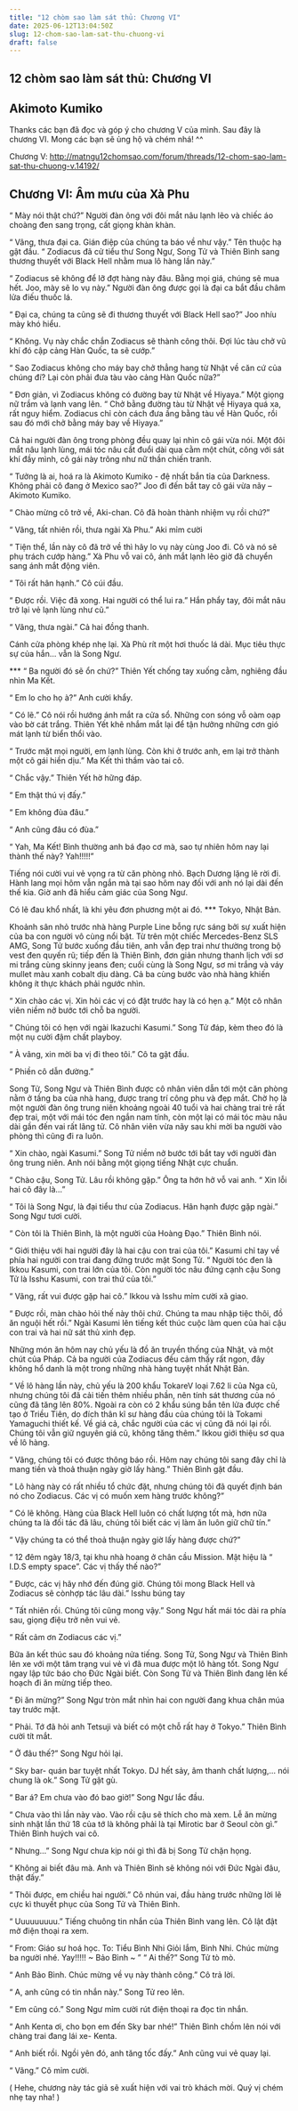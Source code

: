```yaml
---
title: "12 chòm sao làm sát thủ: Chương VI"
date: 2025-06-12T13:04:50Z
slug: 12-chom-sao-lam-sat-thu-chuong-vi
draft: false
---
```


## 12 chòm sao làm sát thủ: Chương VI

## Akimoto Kumiko

Thanks các bạn đã đọc và góp ý cho chương V của mình. Sau đây là chương VI. Mong các bạn sẽ ủng hộ và chém nhá! ^^
 
Chương V: http://matngu12chomsao.com/forum/threads/12-chom-sao-lam-sat-thu-chuong-v.14192/
 
Chương VI: Âm mưu của Xà Phu​ 
-------
 
“ Mày nói thật chứ?” Người đàn ông với đôi mắt nâu lạnh lẽo và chiếc áo choàng đen sang trọng, cất giọng khàn khàn.
 
“ Vâng, thưa đại ca. Gián điệp của chúng ta báo về như vậy.” Tên thuộc hạ gật đầu. “ Zodiacus đã cử tiểu thư Song Ngư, Song Tử và Thiên Bình sang thương thuyết với Black Hell nhằm mua lô hàng lần này.”
 
“ Zodiacus sẽ không để lỡ đợt hàng này đâu. Bằng mọi giá, chúng sẽ mua hết. Joo, mày sẽ lo vụ này.” Người đàn ông được gọi là đại ca bắt đầu châm lửa điếu thuốc lá.
 
“ Đại ca, chúng ta cũng sẽ đi thương thuyết với Black Hell sao?” Joo nhíu mày khó hiểu.
 
“ Không. Vụ này chắc chắn Zodiacus sẽ thành công thôi. Đợi lúc tàu chở vũ khí đó cập cảng Hàn Quốc, ta sẽ cướp.”
 
“ Sao Zodiacus không cho máy bay chở thẳng hang từ Nhật về căn cứ của chúng đí? Lại còn phải đưa tàu vào cảng Hàn Quốc nữa?”
 
“ Đơn giản, vì Zodiacus không có đường bay từ Nhật về Hiyaya.” Một giọng nữ trầm và lạnh vang lên. “ Chở bằng đường tàu từ Nhật về Hiyaya quá xa, rất nguy hiểm. Zodiacus chỉ còn cách đưa ầng bằng tàu về Hàn Quốc, rồi sau đó mới chở bằng máy bay về Hiyaya.”
 
Cả hai người đàn ông trong phòng đều quay lại nhìn cô gái vừa nói. Một đôi mắt nâu lạnh lùng, mái tóc nâu cắt đuổi dài qua cằm một chút, công với sát khí đầy mình, cô gái này trông như nữ thần chiến tranh.
 
“ Tưởng là ai, hoá ra là Akimoto Kumiko - đệ nhất bắn tỉa của Darkness. Không phải cô đang ở Mexico sao?” Joo đi đến bắt tay cô gái vừa nãy – Akimoto Kumiko.
 
“ Chào mừng cô trở về, Aki-chan. Cô đã hoàn thành nhiệm vụ rồi chứ?”
 
“ Vâng, tất nhiên rồi, thưa ngài Xà Phu.” Aki mỉm cười 
 
“ Tiện thể, lần này cô đã trở về thì hãy lo vụ này cùng Joo đi. Cô và nó sẽ phụ trách cướp hàng.” Xà Phu vỗ vai cô, ánh mắt lạnh lẽo giờ đã chuyển sang ánh mắt động viên.
 
“ Tôi rất hân hạnh.” Cô cúi đầu.
 
“ Được rồi. Việc đã xong. Hai người có thể lui ra.” Hắn phẩy tay, đôi mắt nâu trở lại vẻ lạnh lùng như cũ.”
 
“ Vâng, thưa ngài.” Cả hai đồng thanh.
 
Cánh cửa phòng khép nhẹ lại. Xà Phù rít một hơi thuốc lá dài. Mục tiêu thực sự của hắn… vẫn là Song Ngư.
 
***​ 
“ Ba người đó sẽ ổn chứ?” Thiên Yết chống tay xuống cằm, nghiêng đầu nhìn Ma Kết.
 
“ Em lo cho họ à?” Anh cười khẩy.
 
“ Có lẽ.” Cô nói rồi hướng ánh mắt ra cửa sổ. Những con sóng vỗ oàm oạp vào bờ cát trắng. Thiên Yết khẽ nhắm mắt lại để tận hưởng những cơn gió mát lạnh từ biển thổi vào.
 
“ Trước mặt mọi người, em lạnh lùng. Còn khi ở trước anh, em lại trở thành một cô gái hiền dịu.” Ma Kết thì thầm vào tai cô.
 
“ Chắc vậy.” Thiên Yết hờ hững đáp.
 
“ Em thật thú vị đấy.” 
 
“ Em không đùa đâu.”
 
“ Anh cũng đâu có đùa.”
 
“ Yah, Ma Kết! Bình thường anh bá đạo cơ mà, sao tự nhiên hôm nay lại thành thế này? Yah!!!!!” 
 
Tiếng nói cười vui vẻ vọng ra từ căn phòng nhỏ. Bạch Dương lặng lẽ rời đi. Hành lang mọi hôm vẫn ngắn mà tại sao hôm nay đối với anh nó lại dài đến thế kia. Giờ anh đã hiểu cảm giác của Song Ngư.
 
Có lẽ đau khổ nhất, là khi yêu đơn phương một ai đó.​ ​***​ ​Tokyo, Nhật Bản.
 
Khoảnh sân nhỏ trước nhà hàng Purple Line bỗng rực sáng bởi sự xuất hiện của ba con người vô cùng nổi bật. Từ trên một chiếc Mercedes-Benz SLS AMG, Song Tử bước xuống đầu tiên, anh vẫn đẹp trai như thường trong bộ vest đen quyến rũ; tiếp đến là Thiên Bình, đơn giản nhưng thanh lịch với sơ mi trắng cùng skinny jeans đen; cuối cùng là Song Ngư, sơ mi trắng và váy mullet màu xanh cobalt dịu dàng. Cả ba cùng bước vào nhà hàng khiến không ít thực khách phải ngước nhìn.
 
“ Xin chào các vị. Xin hỏi các vị có đặt trước hay là có hẹn ạ.” Một cô nhân viên niềm nở
bước tới chỗ ba người.
 
“ Chúng tôi có hẹn với ngài Ikazuchi Kasumi.” Song Tử đáp, kèm theo đó là một nụ cười
đậm chất playboy.
 
“ À vâng, xin mời ba vị đi theo tôi.” Cô ta gật đầu.
 
“ Phiền cô dẫn đường.”
 
Song Tử, Song Ngư và Thiên Bình được cô nhân viên dẫn tới một căn phòng nằm ở tầng ba của nhà hang, được trang trí công phu và đẹp mắt. Chờ họ là một người đàn ông trung niên khoảng ngoài 40 tuổi và hai chàng trai trẻ rất đẹp trai, một với mái tóc đen ngắn nam tính, còn một lại có mái tóc màu nâu dài gần đến vai rất lãng tử. Cô nhân viên vừa nãy sau khi mời ba người vào phòng thì cũng đi ra luôn.
 
“ Xin chào, ngài Kasumi.” Song Tử niềm nở bước tới bắt tay với người đàn ông trung niên. Anh nói bằng một giọng tiếng Nhật cực chuẩn.
 
“ Chào cậu, Song Tử. Lâu rồi không gặp.” Ông ta hớn hở vỗ vai anh. “ Xin lỗi hai cô đây là…”
 
“ Tôi là Song Ngư, là đại tiểu thư của Zodiacus. Hân hạnh được gặp ngài.” Song Ngư tươi cười.
 
“ Còn tôi là Thiên Bình, là một người của Hoàng Đạo.” Thiên Bình nói.
 
“ Giới thiệu với hai người đây là hai cậu con trai của tôi.” Kasumi chỉ tay về phía hai người con trai đang đứng trước mặt Song Tử. “ Người tóc đen là Ikkou Kasumi, con trai lớn của tôi. Còn người tóc nâu đứng cạnh cậu Song Tử là Isshu Kasumi, con trai thứ của tôi.”
 
“ Vâng, rất vui được gặp hai cô.” Ikkou và Isshu mỉm cười xã giao.
 
“ Được rồi, màn chào hỏi thế này thôi chứ. Chúng ta mau nhập tiệc thôi, đồ ăn nguội hết rồi.” Ngài Kasumi lên tiếng kết thúc cuộc làm quen của hai cậu con trai và hai nữ sát thủ xinh đẹp.
 
Những món ăn hôm nay chủ yếu là đồ ăn truyền thống của Nhật, và một chút của Pháp.
Cả ba người của Zodiacus đều cảm thấy rất ngon, đây không hổ danh là một trong những
nhà hàng tuyệt nhất Nhật Bản.
 
“ Về lô hàng lần này, chủ yếu là 200 khẩu TokareV loại 7.62 li của Nga cũ, nhưng chúng tôi đã cải tiến thêm nhiều phần, nên tính sát thương của nó cũng đã tăng lên 80%. Ngoài ra còn có 2 khẩu súng bắn tên lửa được chế tạo ở Triều Tiên, do đích thân kĩ sư hàng đầu của chúng tôi là Tokami Yamaguchi thiết kế. Về giá cả, chắc người của các vị cũng đã nói lại rồi. Chúng tôi vẫn giữ nguyên giá cũ, không tăng thêm.” Ikkou giới thiệu sơ qua về lô hàng.
 
“ Vâng, chúng tôi có được thông báo rồi. Hôm nay chúng tôi sang đây chỉ là mang tiền và
thoả thuận ngày giờ lấy hàng.” Thiên Bình gật đầu.
 
“ Lô hàng này có rất nhiều tổ chức đặt, nhưng chúng tôi đã quyết định bán nó cho Zodiacus. Các vị có muốn xem hàng trước không?”
 
“ Có lẽ không. Hàng của Black Hell luôn có chất lượng tốt mà, hơn nữa chúng ta là đối tác đã lâu, chúng tôi biết các vị làm ăn luôn giữ chữ tín.”
 
“ Vậy chúng ta có thể thoả thuận ngày giờ lấy hàng được chứ?”
 
“ 12 đêm ngày 18/3, tại khu nhà hoang ở chân cầu Mission. Mật hiệu là “ I.D.S empty space”. Các vị thấy thế nào?”
 
“ Được, các vị hãy nhớ đến đúng giờ. Chúng tôi mong Black Hell và Zodiacus sẽ cònhợp tác lâu dài.” Isshu búng tay
 
“ Tất nhiên rồi. Chúng tôi cũng mong vậy.” Song Ngư hất mái tóc dài ra phía sau, giọng điệu trở nên vui vẻ.
 
“ Rất cảm ơn Zodiacus các vị.”
 
Bữa ăn kết thúc sau đó khoảng nửa tiếng. Song Tử, Song Ngư và Thiên Bình lên xe với một tâm trạng vui vẻ vì đã mua được một lô hàng tốt. Song Ngư ngay lập tức báo cho Đức Ngài biết. Còn Song Tử và Thiên Bình đang lên kế hoạch đi ăn mừng tiếp theo.
 
“ Đi ăn mừng?” Song Ngư tròn mắt nhìn hai con người đang khua chân múa tay trước mặt.
 
“ Phải. Tớ đã hỏi anh Tetsuji và biết có một chỗ rất hay ở Tokyo.” Thiên Bình cười tít mắt.
 
“ Ở đâu thế?” Song Ngư hỏi lại.
 
“ Sky bar- quán bar tuyệt nhất Tokyo. DJ hết sảy, âm thanh chất lượng,… nói chung là ok.” Song Tử gật gù.
 
“ Bar á? Em chưa vào đó bao giờ!” Song Ngư lắc đầu.
 
“ Chưa vào thì lần này vào. Vào rồi cậu sẽ thích cho mà xem. Lễ ăn mừng sinh nhật lần thứ 18 của tớ là không phải là tại Mirotic bar ở Seoul còn gì.” Thiên Bình huých vai cô.
 
“ Nhưng…” Song Ngư chưa kịp nói gì thì đã bị Song Tử chặn họng.
 
“ Không ai biết đâu mà. Anh và Thiên Bình sẽ không nói với Đức Ngài đâu, thật đấy.”
 
“ Thôi được, em chiều hai người.” Cô nhún vai, đầu hàng trước những lời lẽ cực kì thuyết phục của Song Tử và Thiên Bình.
 
“ Uuuuuuuuu.” Tiếng chuông tin nhắn của Thiên Bình vang lên. Cô lật đật mở điện thoại ra xem.
 
“ From: Giáo sư hoá học.
 To: Tiểu Bình Nhi
 Giỏi lắm, Bình Nhi. Chúc mừng ba người nhé. Yay!!!!!
~ Bảo Bình ~ ”​ 
“ Ai thế?” Song Tử tò mò.
 
“ Anh Bảo Bình. Chúc mừng về vụ này thành công.” Cô trả lời.
 
“ A, anh cũng có tin nhắn này.” Song Tử reo lên.
 
“ Em cũng có.” Song Ngư mỉm cười rút điện thoại ra đọc tin nhắn.
 
“ Anh Kenta ơi, cho bọn em đến Sky bar nhé!” Thiên Bình chồm lên nói với chàng trai đang lái xe- Kenta.
 
“ Anh biết rồi. Ngồi yên đó, anh tăng tốc đấy.” Anh cũng vui vẻ quay lại.
 
“ Vâng.” Cô mỉm cười.
 
 
 
( Hehe, chương này tác giả sẽ xuất hiện với vai trò khách mời. Quý vị chém nhẹ tay nha! )